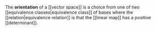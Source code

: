 The **orientation** of a [[vector space]] is a choice from one of two [[equivalence classes|equivalence class]] of bases where the [[relation|equivalence relation]] is that the [[linear map]] has a positive [[determinant]].
